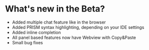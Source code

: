 # What's new in the Beta?

* Added multiple chat feature like in the browser
* Added PRISM syntax highlighting, depending on your IDE settings
* Added inline completion
* All panel based features now have Webview with Copy&Paste
* Small bug fixes


